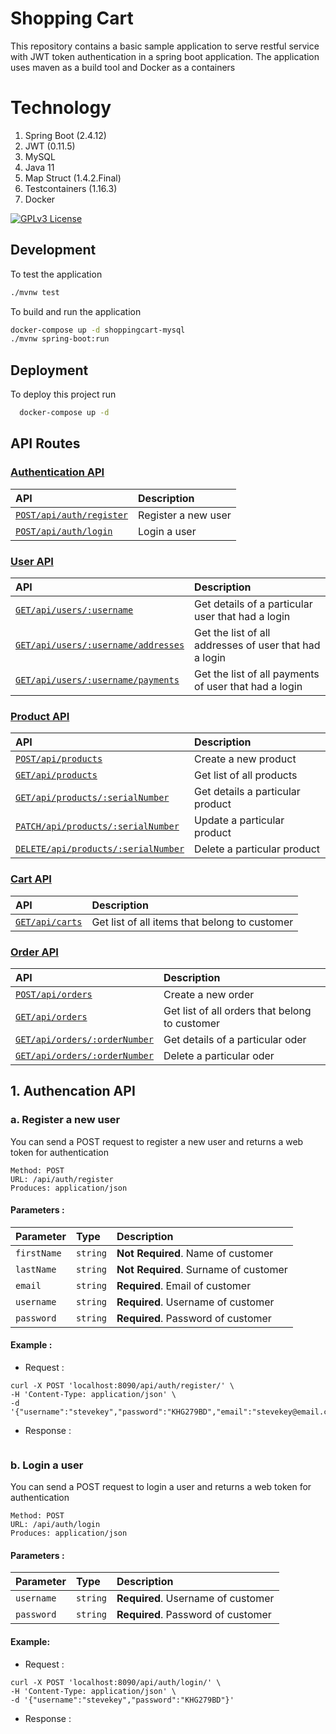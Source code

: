 # Shopping Cart

This repository contains a basic sample application to serve restful service with JWT token authentication in a spring boot application. The application uses maven as a build tool and Docker as a containers 

# Technology

1. Spring Boot (2.4.12)
2. JWT (0.11.5)
3. MySQL
4. Java 11
5. Map Struct (1.4.2.Final)
6. Testcontainers (1.16.3)
7. Docker

[![GPLv3 License](https://img.shields.io/badge/License-GPL%20v3-yellow.svg)](https://opensource.org/licenses/)

## Development

To test the application

```bash
./mvnw test
```

To build and run the application

```bash
docker-compose up -d shoppingcart-mysql
./mvnw spring-boot:run
```

## Deployment

To deploy this project run

```bash
  docker-compose up -d
```

## API Routes

### [Authentication API](#1-authentication-api)

| API                                                | Description         |
|:---------------------------------------------------|:--------------------|
| [`POST/api/auth/register`](#a-register-a-new-user) | Register a new user |
| [`POST/api/auth/login`](#b-login-a-user)           | Login a user        |


### [User API](#2-user-api)

| API                                                                           | Description                                            |
|:------------------------------------------------------------------------------|:-------------------------------------------------------|
| [`GET/api/users/:username`](#a-get-details-of-a-user)                         | Get details of a particular user that had a login      |
| [`GET/api/users/:username/addresses`](#b-get-list-of-all-addresses-of-a-user) | Get the list of all addresses of user that had a login |
| [`GET/api/users/:username/payments`](#b-get-list-of-all-payments-of-a-user)   | Get the list of all payments of user that had a login  |


### [Product API](#3-product-api)

| API                                                                  | Description                      |
|:---------------------------------------------------------------------|:---------------------------------|
| [`POST/api/products`](#b-post-a-new-product)                         | Create a new product             |
| [`GET/api/products`](#b-get-list-of-all-products)                    | Get list of all products         |
| [`GET/api/products/:serialNumber`](#b-get-details-of-a-product)      | Get details a particular product |
| [`PATCH/api/products/:serialNumber`](#b-update-details-of-a-product) | Update a particular product      |
| [`DELETE/api/products/:serialNumber`](#b-delete-a-product)           | Delete a particular product      |


### [Cart API](#4-cart-api)

| API                                      | Description                                   |
|:-----------------------------------------|:----------------------------------------------|
| [`GET/api/carts`](#b-post-a-new-product) | Get list of all items that belong to customer |


### [Order API](#45-order-api)

| API                                                        | Description                                    |
|:-----------------------------------------------------------|:-----------------------------------------------|
| [`POST/api/orders`](#b-post-a-new-order)                   | Create a new order                             |
| [`GET/api/orders`](#b-get-list-of-all-orders)              | Get list of all orders that belong to customer |
| [`GET/api/orders/:orderNumber`](#b-get-details-of-a-order) | Get details of a particular oder               |
| [`GET/api/orders/:orderNumber`](#b-get-delete-a-order)     | Delete a particular oder                       |


## 1. Authencation API

### a. Register a new user

You can send a POST request to register a new user and returns a web token for authentication

```
Method: POST
URL: /api/auth/register
Produces: application/json
```

#### Parameters : 

| Parameter    | Type      | Description                           |
|:-------------|:----------|:--------------------------------------|
| `firstName`  | `string`  | **Not Required**. Name of customer    |
| `lastName`   | `string`  | **Not Required**. Surname of customer |
| `email`      | `string`  | **Required**. Email of customer       |
| `username`   | `string`  | **Required**. Username of customer    |
| `password`   | `string`  | **Required**. Password of customer    |

#### Example :

* Request : 

```curl
curl -X POST 'localhost:8090/api/auth/register/' \
-H 'Content-Type: application/json' \
-d '{"username":"stevekey","password":"KHG279BD","email":"stevekey@email.com","firstname":"Steve","lastname":"Key"}'
```

* Response : 

```json

```

### b. Login a user

You can send a POST request to login a user and returns a web token for authentication

```
Method: POST
URL: /api/auth/login
Produces: application/json
```

#### Parameters :

| Parameter    | Type      | Description                           |
|:-------------|:----------|:--------------------------------------|
| `username`   | `string`  | **Required**. Username of customer    |
| `password`   | `string`  | **Required**. Password of customer    |

#### Example: 

* Request : 

```curl
curl -X POST 'localhost:8090/api/auth/login/' \
-H 'Content-Type: application/json' \
-d '{"username":"stevekey","password":"KHG279BD"}'
```

* Response : 

```json

```